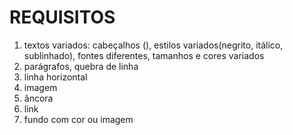 REQUISITOS
======


1. textos variados: cabeçalhos (<H>), estilos 
variados(negrito, itálico, sublinhado), fontes 
diferentes, tamanhos e cores variados
2. parágrafos, quebra de linha
3. linha horizontal
4. imagem
5. âncora
6. link
7. fundo com cor ou imagem